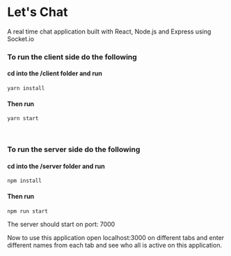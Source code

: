 # Let's Chat
A real time chat application built with React, Node.js and Express using Socket.io

### To run the client side do the following
#### cd into the /client folder and run
```
yarn install
```
#### Then run 
```
yarn start
```
<br>

### To run the server side do the following
#### cd into the /server folder and run
```
npm install
```
#### Then run 
```
npm run start
```
The server should start on port: 7000

Now to use this application open localhost:3000 on different tabs and enter different names from each tab and see who all is active on this application.
